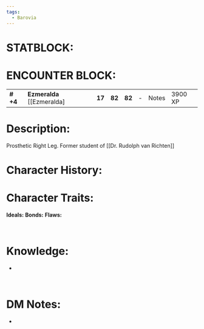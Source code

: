 ```yaml
---
tags:
  - Barovia
---
```

# **STATBLOCK:**


# **ENCOUNTER BLOCK:**

|           |                               |        |        |        |     |       |         |
|-----------|-------------------------------|--------|--------|--------|-----|-------|---------|
| **\# +4** | **Ezmeralda** \[\[Ezmeralda\] | **17** | **82** | **82** | \-  | Notes | 3900 XP |

# **Description:**

Prosthetic Right Leg.
Former student of [[Dr. Rudolph van Richten]] 

# **Character History:**


# **Character Traits:** 

**Ideals:**
**Bonds:**
**Flaws:**

 

# **Knowledge:**

-    

 

# **DM Notes:**

-    
